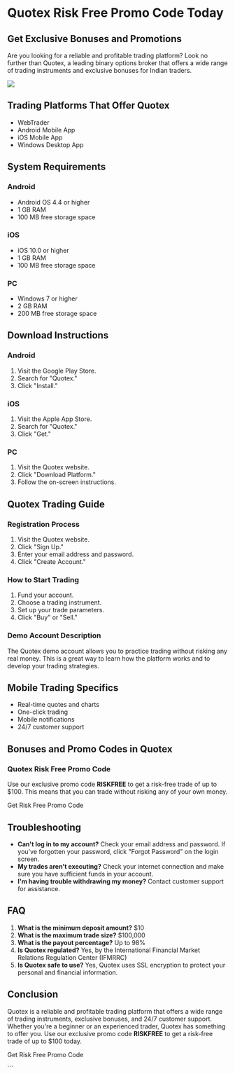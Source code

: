 # Quotex Risk Free Promo Code Today

## Get Exclusive Bonuses and Promotions

Are you looking for a reliable and profitable trading platform? Look no
further than Quotex, a leading binary options broker that offers a wide
range of trading instruments and exclusive bonuses for Indian traders.

[![](https://static.quotex.io/files/4_en/300_250.jpg)](https://traff.sbs/brokerqxlid)

## Trading Platforms That Offer Quotex

-   WebTrader
-   Android Mobile App
-   iOS Mobile App
-   Windows Desktop App

## System Requirements

### Android

-   Android OS 4.4 or higher
-   1 GB RAM
-   100 MB free storage space

### iOS

-   iOS 10.0 or higher
-   1 GB RAM
-   100 MB free storage space

### PC

-   Windows 7 or higher
-   2 GB RAM
-   200 MB free storage space

## Download Instructions

### Android

1.  Visit the Google Play Store.
2.  Search for "Quotex."
3.  Click "Install."

### iOS

1.  Visit the Apple App Store.
2.  Search for "Quotex."
3.  Click "Get."

### PC

1.  Visit the Quotex website.
2.  Click "Download Platform."
3.  Follow the on-screen instructions.

## Quotex Trading Guide

### Registration Process

1.  Visit the Quotex website.
2.  Click "Sign Up."
3.  Enter your email address and password.
4.  Click "Create Account."

### How to Start Trading

1.  Fund your account.
2.  Choose a trading instrument.
3.  Set up your trade parameters.
4.  Click "Buy" or "Sell."

### Demo Account Description

The Quotex demo account allows you to practice trading without risking
any real money. This is a great way to learn how the platform works and
to develop your trading strategies.

## Mobile Trading Specifics

-   Real-time quotes and charts
-   One-click trading
-   Mobile notifications
-   24/7 customer support

## Bonuses and Promo Codes in Quotex

### Quotex Risk Free Promo Code

Use our exclusive promo code **RISKFREE** to get a risk-free trade of up
to \$100. This means that you can trade without risking any of your own
money.

Get Risk Free Promo Code

## Troubleshooting

-   **Can\'t log in to my account?** Check your email address and
    password. If you\'ve forgotten your password, click "Forgot
    Password" on the login screen.
-   **My trades aren\'t executing?** Check your internet connection and
    make sure you have sufficient funds in your account.
-   **I\'m having trouble withdrawing my money?** Contact customer
    support for assistance.

## FAQ

1.  **What is the minimum deposit amount?** \$10
2.  **What is the maximum trade size?** \$100,000
3.  **What is the payout percentage?** Up to 98%
4.  **Is Quotex regulated?** Yes, by the International Financial Market
    Relations Regulation Center (IFMRRC)
5.  **Is Quotex safe to use?** Yes, Quotex uses SSL encryption to
    protect your personal and financial information.

## Conclusion

Quotex is a reliable and profitable trading platform that offers a wide
range of trading instruments, exclusive bonuses, and 24/7 customer
support. Whether you\'re a beginner or an experienced trader, Quotex has
something to offer you. Use our exclusive promo code **RISKFREE** to get
a risk-free trade of up to \$100 today.

Get Risk Free Promo Code

\`\`\`

